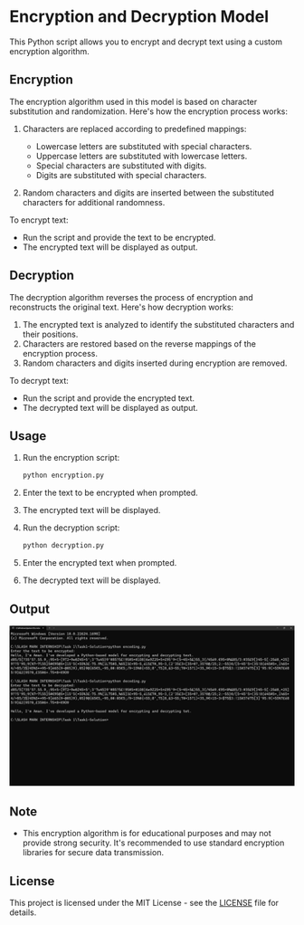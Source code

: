 # Encryption and Decryption Model

This Python script allows you to encrypt and decrypt text using a custom encryption algorithm.

## Encryption

The encryption algorithm used in this model is based on character substitution and randomization. Here's how the encryption process works:

1. Characters are replaced according to predefined mappings:
   - Lowercase letters are substituted with special characters.
   - Uppercase letters are substituted with lowercase letters.
   - Special characters are substituted with digits.
   - Digits are substituted with special characters.

2. Random characters and digits are inserted between the substituted characters for additional randomness.

To encrypt text:
- Run the script and provide the text to be encrypted.
- The encrypted text will be displayed as output.

## Decryption

The decryption algorithm reverses the process of encryption and reconstructs the original text. Here's how decryption works:

1. The encrypted text is analyzed to identify the substituted characters and their positions.
2. Characters are restored based on the reverse mappings of the encryption process.
3. Random characters and digits inserted during encryption are removed.

To decrypt text:
- Run the script and provide the encrypted text.
- The decrypted text will be displayed as output.

## Usage

1. Run the encryption script:

    ```bash
    python encryption.py
    ```

2. Enter the text to be encrypted when prompted.

3. The encrypted text will be displayed.

4. Run the decryption script:

    ```bash
    python decryption.py
    ```

5. Enter the encrypted text when prompted.

6. The decrypted text will be displayed.
   
## Output

![alt text](console_output-1.png)

## Note

- This encryption algorithm is for educational purposes and may not provide strong security. It's recommended to use standard encryption libraries for secure data transmission.

## License

This project is licensed under the MIT License - see the [LICENSE](LICENSE) file for details.
